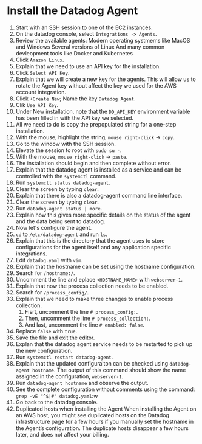 # Install the Datadog Agent

1. Start with an SSH session to one of the EC2 instances.
1. On the datadog console, select `Integrations -> Agents`.
1. Review the available agents:
    Modern operating systmems like MacOS and Windows
    Several versions of Linux
    And many common devleopment tools like Docker and Kubernetes
1. Click `Amazon Linux`.
1. Explain that we need  to use an API key for the installation.
1. Click `Select API Key`.
1. Explain that we will create a new key for the agents.  This will allow us to rotate the Agent key without affect the key we used for the AWS account integration.
1. Click `+Create New`; Name the key `Datadog Agent`.
1. Clik `Use API Key`.
1. Under New installation, note that the `DD_API_KEY` environment variable has been filled in with the API key we selected.
1. All we need to do is copy the prepopulated string for a one-step installation.
1. With the mouse, highlight the string, `mouse right-click` -> `copy`.
1. Go to the window with the SSH session.
1. Elevate the session to root with `sudo su -`.
1. With the mouse, `mouse right-click` -> `paste`.
1. The installation should begin and then complete without error.
1. Explain that the datadog agent is installed as a service and can be controlled with the `systemctl` command.
1. Run `systemctl status datadog-agent`.
1. Clear the screen by typing `clear`.
1. Explain that there is also a datadog-agent command line interface.
1. Clear the screen by typing `clear`.
1. Run `datadog-agent status | more`.
1. Explain how this gives more specific details on the status of the agent and the data being sent to datadog.
1. Now let's configure the agent.
1. `cd` to `/etc/datadog-agent` and run `ls`.
1. Explain that this is the directory that the agent uses to store configurations for the agent itself and any application specific integrations.
1. Edit `datadog.yaml` with `vim`.
1. Explain that the hostname can be set using the hostname configuration.
1. Search for `/hostname:/`.
1. Uncomment the line and eplace `<HOSTNAME_NAME>` with `webserver-1`.
1. Explain that now the process collection needs to be enabled.
1. Search for `/process_config/`.
1. Explain that we need to make three changes to enable process collection.
    1. Fisrt, uncomment the line `# process_config:`.
    1. Then, uncomment the line `# process_collection:`.
    1. And last, uncomment the line `# enabled: false`.
1. Replace `false` with `true`.
1. Save the file and exit the editor.
1. Explan that the datadog agent service needs to be restarted to pick up the new configuration.
1. Run `systemctl restart datadog-agent`.
1. Explain that the updated configuraiton can be checked using `datadog-agent hostname`.  The output of this command should show the name assigned in the configuration, `webserver-1`.
1. Run `datadog-agent hostname` and observe the output.
1. See the complete configuration without comments using the command: `grep -vE "^$|#" datadog.yaml`:w
1. Go back to the datadog console.
1. Duplicated hosts when installing the Agent
When installing the Agent on an AWS host, you might see duplicated hosts on the Datadog infrastructure page for a few hours if you manually set the hostname in the Agent’s configuration. The duplicate hosts disappear a few hours later, and does not affect your billing.

